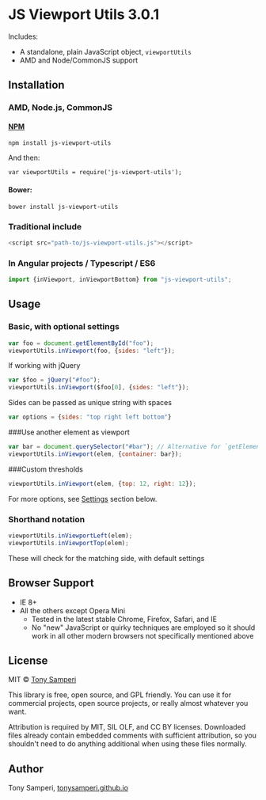 # JS Viewport Utils 3.0.1

Includes:

- A standalone, plain JavaScript object, `viewportUtils`
- AMD and Node/CommonJS support

## Installation

### AMD, Node.js, CommonJS

#### [NPM](https://www.npmjs.com/package/js-viewport-utils)

`npm install js-viewport-utils`

And then:

`var viewportUtils = require('js-viewport-utils');`

#### Bower:

`bower install js-viewport-utils`

### Traditional include

```js
<script src="path-to/js-viewport-utils.js"></script>
```

### In Angular projects / Typescript / ES6
```ts
import {inViewport, inViewportBottom} from "js-viewport-utils";
```

## Usage

### Basic, with optional settings

```js
var foo = document.getElementById("foo");
viewportUtils.inViewport(foo, {sides: "left"});
```

If working with jQuery

```js
var $foo = jQuery("#foo");
viewportUtils.inViewport($foo[0], {sides: "left"});
```

Sides can be passed as unique string with spaces

```js
var options = {sides: "top right left bottom"}
```

###Use another element as viewport

```js
var bar = document.querySelector("#bar"); // Alternative for `getElementById`
viewportUtils.inViewport(elem, {container: bar});
```

###Custom thresholds

```js
viewportUtils.inViewport(elem, {top: 12, right: 12});
```

For more options, see [Settings](#settings) section below.

### Shorthand notation

```js
viewportUtils.inViewportLeft(elem);
viewportUtils.inViewportTop(elem);
```

These will check for the matching side, with default settings

## Browser Support

- IE 8+
- All the others except Opera Mini
    + Tested in the latest stable Chrome, Firefox, Safari, and IE
    + No "new" JavaScript or quirky techniques are employed so it should work in all other modern browsers not specifically mentioned above

## License

MIT © [Tony Samperi](mailto:github@tonysamperi.it)

This library is free, open source, and GPL friendly. You can use it for
commercial projects, open source projects, or really almost whatever you want.

Attribution is required by MIT, SIL OLF, and CC BY licenses. Downloaded files already
contain embedded comments with sufficient
attribution, so you shouldn't need to do anything additional when using these
files normally.

## Author

Tony Samperi, [tonysamperi.github.io](https://tonysamperi.github.io/)
